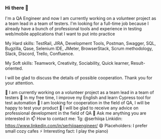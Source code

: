 ### Hi there 👋

I'm a QA Engineer and now I am currently working on a volunteer project as a team lead in a team of testers. 
I'm looking for a full-time job because I already have a bunch of professional tools and experience in testing web/mobile applications that I want to put into practice

My Hard skills: 
TestRail, JIRA, Development Tools, Postman, Swagger, SQL, Bugzilla, Qase, Selenium IDE, JMeter, BrowserStack, Scrum methodology, Slack, Discord, Trello, Confluence.

My Soft skills:
Teamwork, Creativity, Sociability, Quick learner, Result-oriented.

I will be glad to discuss the details of possible cooperation. Thank you for your attention.

🔭 I am currently working on a volunteer project as a team lead in a team of testers
🌱 In my free time, I improve my English and learn Cypress tool for test automation 
👯 I am looking for cooperation in the field of QA, I will be happy to test your product
🤔 I will be glad to receive any advice on professional development in the field of QA
💬 Ask me anything you are interested in
📫 How to contact me: 
        Tg: @serhiiqa
        Linkidin: https://www.linkedin.com/in/serhiiqaengineer/
😄 Placeholders: I prefer small cozy cafes
⚡ Interesting fact: I play the piano)
